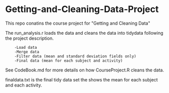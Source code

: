 # Getting-and-Cleaning-Data-Project

This repo conatins the course project for "Getting and Cleaning Data"

The run_analysis.r loads the data and cleans the data into tidydata following the project description.

        -Load data
        -Merge data        
        -Filter data (mean and standard deviation fields only)        
        -Final data (mean for each subject and activity)
        
See CodeBook.md for more details on how CourseProject.R cleans the data.

finaldata.txt is the final tidy data set the shows the mean for each subject and each activity.
